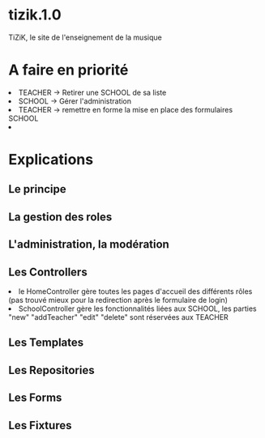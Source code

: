 # tizik.1.0
TiZiK, le site de l'enseignement de la musique

<h1>A faire en priorité</h1>
<li>TEACHER -> Retirer une SCHOOL de sa liste</li>
<li>SCHOOL -> Gérer l'administration</li>
<li>TEACHER -> remettre en forme la mise en place des formulaires SCHOOL</li>
<li></li>
<h1>Explications</h1>
<h2>Le principe</h2>
<p>
<h2>La gestion des roles</h2>
<h2>L'administration, la modération</h2>
<h2>Les Controllers</h2>
<li>le HomeController gère toutes les pages d'accueil des différents rôles (pas trouvé mieux pour la redirection après le formulaire de login)</li>
<li>SchoolController gère les fonctionnalités liées aux SCHOOL, les parties "new" "addTeacher" "edit" "delete" sont réservées aux TEACHER</li>
<h2>Les Templates</h2>
<h2>Les Repositories</h2>
<h2>Les Forms</h2>
<h2>Les Fixtures</h2>
<h1></h1>
